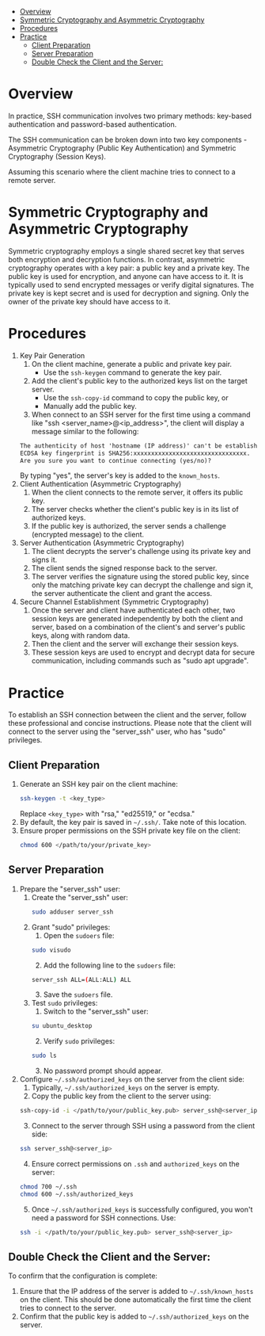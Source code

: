 - [Overview](#overview)
- [Symmetric Cryptography and Asymmetric Cryptography](#symmetric-cryptography-and-asymmetric-cryptography)
- [Procedures](#procedures)
- [Practice](#practice)
  - [Client Preparation](#client-preparation)
  - [Server Preparation](#server-preparation)
  - [Double Check the Client and the Server:](#double-check-the-client-and-the-server)

# Overview
In practice, SSH communication involves two primary methods: key-based authentication and password-based authentication.

The SSH communication can be broken down into two key components - Asymmetric Cryptography (Public Key Authentication) and Symmetric Cryptography (Session Keys).

Assuming this scenario where the client machine tries to connect to a remote server.

# Symmetric Cryptography and Asymmetric Cryptography
Symmetric cryptography employs a single shared secret key that serves both encryption and decryption functions. In contrast, asymmetric cryptography operates with a key pair: a public key and a private key. The public key is used for encryption, and anyone can have access to it. It is typically used to send encrypted messages or verify digital signatures. The private key is kept secret and is used for decryption and signing. Only the owner of the private key should have access to it.

# Procedures
1. Key Pair Generation
   1. On the client machine, generate a public and private key pair.
      * Use the `ssh-keygen` command to generate the key pair.
   2. Add the client's public key to the authorized keys list on the target server.
      * Use the `ssh-copy-id` command to copy the public key, or
      * Manually add the public key.
   3. When connect to an SSH server for the first time using a command like "ssh <server_name>@<ip_address>", the client will display a message similar to the following:
    ```txt
    The authenticity of host 'hostname (IP address)' can't be established.
    ECDSA key fingerprint is SHA256:xxxxxxxxxxxxxxxxxxxxxxxxxxxxxxxx.
    Are you sure you want to continue connecting (yes/no)?
    ```
    By typing "yes", the server's key is added to the `known_hosts`.
2. Client Authentication (Asymmetric Cryptography)
   1. When the client connects to the remote server, it offers its public key.
   2. The server checks whether the client's public key is in its list of authorized keys.
   3. If the public key is authorized, the server sends a challenge (encrypted message) to the client.
3. Server Authentication (Asymmetric Cryptography)
   1. The client decrypts the server's challenge using its private key and signs it.
   2. The client sends the signed response back to the server.
   3. The server verifies the signature using the stored public key, since only the matching private key can decrypt the challenge and sign it, the server authenticate the client and grant the access.
4. Secure Channel Establishment (Symmetric Cryptography)
   1. Once the server and client have authenticated each other, two session keys are generated independently by both the client and server, based on a combination of the client's and server's public keys, along with random data.
   2. Then the client and the server will exchange their session keys.
   3. These session keys are used to encrypt and decrypt data for secure communication, including commands such as "sudo apt upgrade".

# Practice
To establish an SSH connection between the client and the server, follow these professional and concise instructions. Please note that the client will connect to the server using the "server_ssh" user, who has "sudo" privileges.

## Client Preparation
1. Generate an SSH key pair on the client machine:
    ```bash
    ssh-keygen -t <key_type>
    ```
    Replace `<key_type>` with "rsa," "ed25519," or "ecdsa."
2. By default, the key pair is saved in `~/.ssh/`. Take note of this location.
3. Ensure proper permissions on the SSH private key file on the client:
    ```bash
    chmod 600 </path/to/your/private_key>
    ```
## Server Preparation
1. Prepare the "server_ssh" user:
   1. Create the "server_ssh" user:
       ```bash
       sudo adduser server_ssh
       ```
   2. Grant "sudo" privileges:
      1. Open the `sudoers` file:
        ```bash
        sudo visudo
        ```
      2. Add the following line to the `sudoers` file:
        ```bash
        server_ssh ALL=(ALL:ALL) ALL
        ```
      3. Save the `sudoers` file.
   3. Test `sudo` privileges:
      1. Switch to the "server_ssh" user:
        ```bash
        su ubuntu_desktop
        ```
      2. Verify `sudo` privileges:
        ```bash
        sudo ls
        ```
      3. No password prompt should appear.
2. Configure `~/.ssh/authorized_keys` on the server from the client side:
   1. Typically, `~/.ssh/authorized_keys` on the server is empty.
   2. Copy the public key from the client to the server using:
    ```bash
    ssh-copy-id -i </path/to/your/public_key.pub> server_ssh@<server_ip>
    ```
   3. Connect to the server through SSH using a password from the client side:
    ```bash
    ssh server_ssh@<server_ip>
    ```
   4. Ensure correct permissions on `.ssh` and `authorized_keys` on the server:
    ```bash
    chmod 700 ~/.ssh
    chmod 600 ~/.ssh/authorized_keys
    ```
   5. Once `~/.ssh/authorized_keys` is successfully configured, you won't need a password for SSH connections. Use:
    ```bash
    ssh -i </path/to/your/public_key.pub> server_ssh@<server_ip>
    ```
## Double Check the Client and the Server:
To confirm that the configuration is complete:

1. Ensure that the IP address of the server is added to `~/.ssh/known_hosts` on the client. This should be done automatically the first time the client tries to connect to the server.
2. Confirm that the public key is added to `~/.ssh/authorized_keys` on the server.
